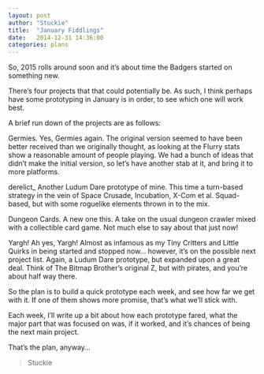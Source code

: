 ```yaml
---
layout: post
author: "Stuckie"
title:  "January Fiddlings"
date:   2014-12-31 14:36:00
categories: plans
---
```


So, 2015 rolls around soon and it’s about time the Badgers started on something new.

There’s four projects that that could potentially be. As such, I think perhaps have some prototyping in January is in order, to see which one will work best.

A brief run down of the projects are as follows:

Germies. Yes, Germies again. The original version seemed to have been better received than we originally thought, as looking at the Flurry stats show a reasonable amount of people playing. We had a bunch of ideas that didn’t make the initial version, so let’s have another stab at it, and bring it to more platforms.

derelict_ Another Ludum Dare prototype of mine. This time a turn-based strategy in the vein of Space Crusade, Incubation, X-Com et al. Squad-based, but with some roguelike elements thrown in to the mix.

Dungeon Cards. A new one this. A take on the usual dungeon crawler mixed with a collectible card game. Not much else to say about that just now!

Yargh! Ah yes, Yargh! Almost as infamous as my Tiny Critters and Little Quirks in being started and stopped now… however, it’s on the possible next project list. Again, a Ludum Dare prototype, but expanded upon a great deal. Think of The Bitmap Brother’s original Z, but with pirates, and you’re about half way there.

So the plan is to build a quick prototype each week, and see how far we get with it. If one of them shows more promise, that’s what we’ll stick with.

Each week, I’ll write up a bit about how each prototype fared, what the major part that was focused on was, if it worked, and it’s chances of being the next main project.

That’s the plan, anyway…

> Stuckie